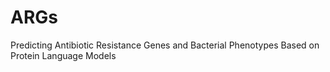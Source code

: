 # ARGs
Predicting Antibiotic Resistance Genes and Bacterial Phenotypes Based on Protein Language Models
